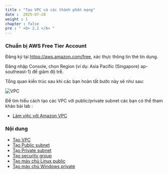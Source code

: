 ```yaml
---
title : "Tạo VPC và các thành phần mạng"
date :  2025-07-28
weight : 1 
chapter : false
pre : " <b> 2.1 </b> "
---
```

### Chuẩn bị AWS Free Tier Account
Đăng ký tại https://aws.amazon.com/free, xác thực thông tin thẻ tín dụng.

Đăng nhập Console, chọn Region (ví dụ: Asia Pacific (Singapore) ap-southeast-1) để giảm độ trễ.

Tổng quan kiến trúc sau khi các bạn hoàn tất bước này sẽ như sau:

![VPC](/images/arc-01.png)

Để tìm hiểu cách tạo các VPC với public/private subnet các bạn có thể tham khảo bài lab :
  - [Làm việc với Amazon VPC](https://000003.awsstudygroup.com/vi/) 



### Nội dung
  - [Tạo VPC](2.1.1-createvpc/)
  - [Tạo Public subnet](2.1.2-createpublicsubnet/)
  - [Tạo Private subnet](2.1.3-createprivatesubnet/)
  - [Tạo security group](2.1.4-createsecgroup/)
  - [Tạo máy chủ Linux public](2.1.5-createec2linux/)
  - [Tạo máy chủ Windows private](2.1.6-createec2windows/)
